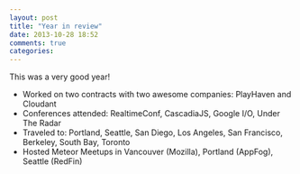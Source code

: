 ```yaml
---
layout: post
title: "Year in review"
date: 2013-10-28 18:52
comments: true
categories:
---
```


This was a very good year!

* Worked on two contracts with two awesome companies: PlayHaven and Cloudant
* Conferences attended: RealtimeConf, CascadiaJS, Google I/O, Under The Radar
* Traveled to: Portland, Seattle, San Diego, Los Angeles, San Francisco, Berkeley, South Bay, Toronto
* Hosted Meteor Meetups in Vancouver (Mozilla), Portland (AppFog), Seattle (RedFin)
